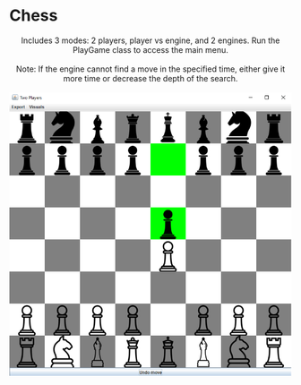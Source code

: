 # Chess

<p align="center">
  Includes 3 modes: 2 players, player vs engine, and 2 engines. Run the PlayGame class to access the main menu.<br/><br/>
  Note: If the engine cannot find a move in the specified time, either give it more time or decrease the depth of the search.<br/><br/>
  <img src="Thumbnail.png">
</p>

